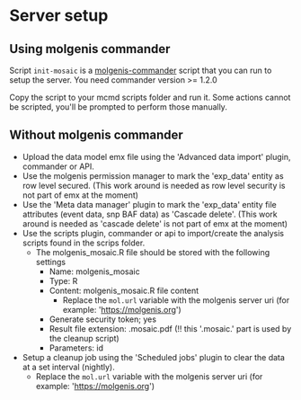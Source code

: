 # Server setup

## Using molgenis commander
Script `init-mosaic` is a [molgenis-commander](https://pypi.org/project/molgenis-commander/) script that you can run to setup the server.
You need commander version >= 1.2.0

Copy the script to your mcmd scripts folder and run it.
Some actions cannot be scripted, you'll be prompted to perform those manually.

## Without molgenis commander

- Upload the data model emx file using the 'Advanced data import' plugin, commander or API.
- Use the molgenis permission manager to mark the 'exp_data' entity as row level secured.
(This work around is needed as row level security is not part of emx at the moment)
- Use the 'Meta data manager' plugin to mark the 'exp_data' entity file attributes (event data, snp BAF data) as 'Cascade delete'.
 (This work around is needed as 'cascade delete' is not part of emx at the moment)
- Use the scripts plugin, commander or api to import/create the analysis scripts found in the scrips folder. 
    - The molgenis_mosaic.R file should be stored with the following settings
        - Name: molgenis_mosaic
        - Type: R
        - Content: molgenis_mosaic.R file content
            -  Replace the `mol.url` variable with the molgenis server uri (for example: 'https://molgenis.org')
        - Generate security token; yes
        - Result file extension: .mosaic.pdf (!! this '.mosaic.' part is used by the cleanup script)
        - Parameters: id 
- Setup a cleanup job using the 'Scheduled jobs' plugin to clear the data at a set interval (nightly).
    -  Replace the `mol.url` variable with the molgenis server uri (for example: 'https://molgenis.org')
